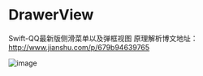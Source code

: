 # DrawerView
Swift-QQ最新版侧滑菜单以及弹框视图
原理解析博文地址：
http://www.jianshu.com/p/679b94639765

![image](https://raw.githubusercontent.com/wangliujiayou/DrawerView/master/Untitled.gif)
